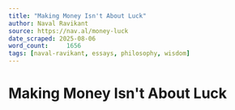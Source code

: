 ```yaml
---
title: "Making Money Isn't About Luck"
author: Naval Ravikant
source: https://nav.al/money-luck
date_scraped: 2025-08-06
word_count:     1656
tags: [naval-ravikant, essays, philosophy, wisdom]
---
```


# Making Money Isn't About Luck

